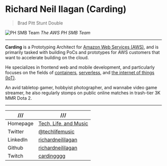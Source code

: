 # Richard Neil Ilagan (Carding)

> Brad Pitt Stunt Double

![PH SMB Team](/carding.jpg)
<cite>The AWS PH SMB Team</cite>

---

**Carding** is a Prototyping Architect for [Amazon Web Services (AWS)][aws],
and is primarily tasked with building PoCs and prototypes for AWS customers
that want to accelerate building on the cloud.

He specializes in frontend web and mobile development, and particularly focuses on
the fields of [containers][1], [serverless][2], and [the internet of things (IoT)][3].

An avid tabletop gamer, hobbyist photographer, and wannabe video game streamer,
he also regularly stomps on public online matches in trash-tier 3K MMR Dota 2.

---

| ///      | ///                                                            |
| -------- | -------------------------------------------------------------- |
| Homepage | [Tech, Life, and Music](https://richardneililagan.com)         |
| Twitter  | [@techlifemusic](https://twitter.com/techlifemusic)            |
| LinkedIn | [richardneililagan](https://linkedin.com/in/richardneililagan) |
| Github   | [richardneililagan](https://github.com/richardneililagan)      |
| Twitch   | [cardingggg](https://twitch.tv/cardingggg)                     |

[aws]: https://aws.amazon.com
[1]: https://aws.amazon.com/containers
[2]: https://aws.amazon.com/serverless
[3]: https://aws.amazon.com/iot
